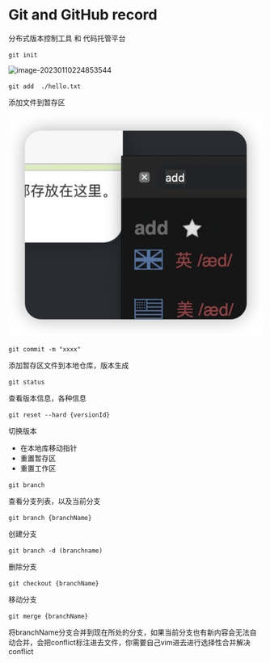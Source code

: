 # Git and GitHub record

分布式版本控制工具 和 代码托管平台

`git init`

![image-20230110224853544](/Users/iceee/Documents/note/git-github/img/image-20230110224853544.png)

 

`git add  ./hello.txt`

添加文件到暂存区

![image-20230111013935981](./img/image-20230111013935981.png)

`git commit -m "xxxx"`

添加暂存区文件到本地仓库，版本生成



`git status`

查看版本信息，各种信息



`git reset --hard {versionId}`

切换版本

- 在本地库移动指针
- 重置暂存区
- 重置工作区



`git branch`

查看分支列表，以及当前分支



`git branch {branchName}`

创建分支



`git branch -d (branchname)`

删除分支	



`git checkout {branchName}`

移动分支



`git merge {branchName}`

将branchName分支合并到现在所处的分支，如果当前分支也有新内容会无法自动合并，会把conflict标注进去文件，你需要自己vim进去进行选择性合并解决conflict

